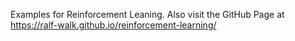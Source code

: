 Examples for Reinforcement Leaning. Also visit the GitHub Page at https://ralf-walk.github.io/reinforcement-learning/